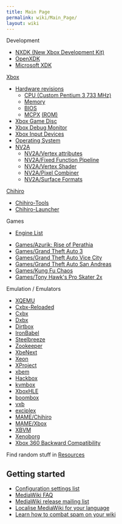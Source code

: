 ```yaml
---
title: Main Page
permalink: wiki/Main_Page/
layout: wiki
---
```


Development

-   [NXDK (New Xbox Development Kit)](https://github.com/xqemu/nxdk)
-   [OpenXDK](/wiki/OpenXDK "wikilink")
-   [Microsoft XDK](/wiki/Microsoft_XDK "wikilink")

[Xbox](/wiki/Xbox "wikilink")

-   [Hardware revisions](/wiki/Hardware_revisions "wikilink")
    -   [CPU (Custom Pentium 3 733 MHz)](/wiki/CPU "wikilink")
    -   [Memory](/wiki/Memory "wikilink")
    -   [BIOS](/wiki/BIOS "wikilink")
    -   [MCPX](/wiki/MCPX "wikilink") [(ROM)](MCPX_ROM "wikilink")
-   [Xbox Game Disc](/wiki/Xbox_Game_Disc "wikilink")
-   [Xbox Debug Monitor](/wiki/Xbox_Debug_Monitor "wikilink")
-   [Xbox Input Devices](/wiki/Xbox_Input_Devices "wikilink")
-   [Operating System](/wiki/Operating_System "wikilink")
-   [NV2A](/wiki/NV2A "wikilink")
    -   [NV2A/Vertex attributes](/wiki/NV2A/Vertex_attributes "wikilink")
    -   [NV2A/Fixed Function
        Pipeline](/wiki/NV2A/Fixed_Function_Pipeline "wikilink")
    -   [NV2A/Vertex Shader](/wiki/NV2A/Vertex_Shader "wikilink")
    -   [NV2A/Pixel Combiner](/wiki/NV2A/Pixel_Combiner "wikilink")
    -   [NV2A/Surface Formats](/wiki/NV2A/Surface_Formats "wikilink")

[Chihiro](http://segaretro.org/Sega_Chihiro)

-   [Chihiro-Tools](/wiki/Chihiro-Tools "wikilink")
-   [Chihiro-Launcher](/wiki/Chihiro-Launcher "wikilink")

Games

-   [Engine List](/wiki/Engine_List "wikilink")

<!-- -->

-   [Games/Azurik: Rise of
    Perathia](/wiki/Games/Azurik:_Rise_of_Perathia "wikilink")
-   [Games/Grand Theft Auto 3](/wiki/Games/Grand_Theft_Auto_3 "wikilink")
-   [Games/Grand Theft Auto Vice
    City](/wiki/Games/Grand_Theft_Auto_Vice_City "wikilink")
-   [Games/Grand Theft Auto San
    Andreas](/wiki/Games/Grand_Theft_Auto_San_Andreas "wikilink")
-   [Games/Kung Fu Chaos](/wiki/Games/Kung_Fu_Chaos "wikilink")
-   [Games/Tony Hawk's Pro Skater
    2x](/wiki/Games/Tony_Hawk's_Pro_Skater_2x "wikilink")

Emulation / Emulators

-   [XQEMU](/wiki/XQEMU "wikilink")
-   [Cxbx-Reloaded](/wiki/Cxbx-Reloaded "wikilink")
-   [Cxbx](/wiki/Cxbx "wikilink")
-   [Dxbx](http://dxbx-emu.com)
-   [Dirtbox](https://github.com/impeachgod/Dirtbox)
-   [IronBabel](https://sourceforge.net/p/ironbabel/code/HEAD/tree/trunk/Box/Xbox/)
-   [Steelbreeze](https://github.com/daeken/Steelbreeze)
-   [Zookeeper](https://github.com/daeken/Zookeeper)
-   [XbeNext](http://ngemu.com/threads/.154342/)
-   [Xeon](http://ngemu.com/forums/.65/)
-   [XProject](http://ngemu.com/threads/.105210/)
-   [xbem](https://code.google.com/p/xbem)
-   [Hackbox](http://ngemu.com/threads/.146461/)
-   [kvmbox](https://github.com/phire/kvmbox)
-   [XboxHLE](https://github.com/Gabriel-Maldonado/XboxHLE)
-   [boombox](https://github.com/bjh83/boombox)
-   [vxb](https://github.com/docbrown/vxb)
-   [exciplex](https://github.com/quantumdude836/exciplex)
-   [MAME/Chihiro](http://mamedev.org/)
-   [MAME/Xbox](http://mamedev.org/)
-   [XBVM](https://github.com/monocasa/xbvm)
-   [Xenoborg](http://xenoborg-emu.blogspot.com/)
-   [Xbox 360 Backward
    Compatibility](/wiki/Xbox_360_Backward_Compatibility "wikilink")

Find random stuff in [Resources](/wiki/Resources "wikilink")

Getting started
---------------

-   [Configuration settings
    list](https://www.mediawiki.org/wiki/Special:MyLanguage/Manual:Configuration_settings)
-   [MediaWiki
    FAQ](https://www.mediawiki.org/wiki/Special:MyLanguage/Manual:FAQ)
-   [MediaWiki release mailing
    list](https://lists.wikimedia.org/mailman/listinfo/mediawiki-announce)
-   [Localise MediaWiki for your
    language](https://www.mediawiki.org/wiki/Special:MyLanguage/Localisation#Translation_resources)
-   [Learn how to combat spam on your
    wiki](https://www.mediawiki.org/wiki/Special:MyLanguage/Manual:Combating_spam)

